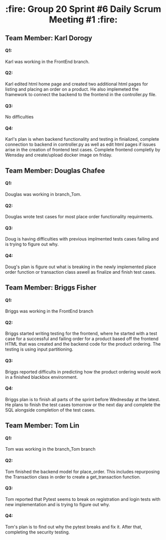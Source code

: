 <h1 align="center"> :fire: Group 20 Sprint #6 Daily Scrum Meeting #1 :fire: </h1>

## Team Member: Karl Dorogy
<h4>Q1:</h4>
Karl was working in the FrontEnd branch.
<h4>Q2:</h4> 
Karl edited html home page and created two additional html pages for listing and placing an order on a product.
He also implemeted the framework to connect the backend to the frontend in the controller.py file.
<h4>Q3:</h4> 
No difficulties 
<h4>Q4:</h4>
Karl's plan is when backend functionality and testing in finialized, complete connection to backend in controller.py as well as edit html pages if 
issues arise in the creation of frontend test cases. Complete frontend completly by Wensday and create/upload docker image on friday. 

## Team Member: Douglas Chafee
<h4>Q1:</h4>
Douglas was working in branch_Tom.
<h4>Q2:</h4> 
Douglas wrote test cases for most place order functionality requirments.
<h4>Q3:</h4> 
Doug is having difficulties with previous implmented tests cases failing and is trying to figure out why.
<h4>Q4:</h4>
Doug's plan is figure out what is breaking in the newly implemented place order function or transaction class aswell as finalize and finish test cases.

## Team Member: Briggs Fisher
<h4>Q1:</h4>
Briggs was working in the FrontEnd branch
<h4>Q2:</h4> 
Briggs started writing testing for the frontend, where he started with a test case for a successful and failing order for a product based off the frontend HTML 
that was created and the backend code for the product ordering. The testing is using input partitioning.
<h4>Q3:</h4> 
Briggs reported difficults in predicting how the product ordering would work in a finished blackbox environment.
<h4>Q4:</h4>
Briggs plan is to finish all parts of the sprint before Wednesday at the latest. He plans to finish the test cases tomorrow or the next day and complete the SQL 
alongside completion of the test cases.

## Team Member: Tom Lin
<h4>Q1:</h4>
Tom was working in the branch_Tom branch
<h4>Q2:</h4> 
Tom finished the backend model for place_order. This includes repurposing the Transaction class in order to create a get_transaction function.
<h4>Q3:</h4> 
Tom reported that Pytest seems to break on registration and login tests with new implementation and is trying to figure out why.
<h4>Q4:</h4>
Tom's plan is to find out why the pytest breaks and fix it. After that, completing the security testing.
